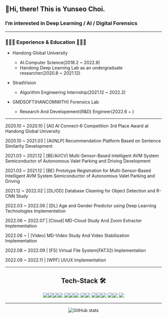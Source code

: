 ## 👋Hi, there! This is Yunseo Choi.


### I’m interested in Deep Learning / AI / Digital Forensics

---
### **👩🏻‍💻 Experience & Education 👩🏻‍💻**

- Handong Global University
    - AI.Computer Science(2018.2 ~ 2022.8)
    - Handong Deep Learning Lab as an undergraduate researcher(2020.8 ~ 2021.12)


    
- StradVision
    - Algorithm Engineering Internship(2021.12 ~ 2022.2)


    
-  GMDSOFT(HANCOMWITH) Forensics Lab
    - Research And Developement(R&D) Engineer(2022.6 ~ )

    
---

2020.10 ~ 2020.10 | [AI] AI Connect-6 Competition 3rd Place Award at Handong Global University

2020.10 ~ 2021.03 | [AI/NLP] Recommendation Platform Based on Sentence Similarity Development

2021.03 ~ 2021.12 |  [BE/AI/CV] Multi-Sensor-Based Intelligent AVM System Semiconductor of Autonomous Valet Parking and Driving Development

2021.03 ~ 2021.12 | [BE]  Prototype Registration for Multi-Sensor-Based Intelligent AVM System Semiconductor of Autonomous Valet Parking and Driving

2021.12 ~ 2022.02 | [DL/OD] Database Cleaning for Object Detection and R-CNN Study

2022.03 ~ 2022.06 | [DL] Age and Gender Predictor using Deep Learning Technologies Implementation

2022.06 ~ 2022.07 | [Cloud] MD-Cloud Study And Zoom Extractor Implementation

2022.06  ~        | [Video] MD-Video Study And Video Stabilization Implementation

2022.08 ~ 2022.09 | [FS] Virtual File System(FAT32) Implementation

2022.09 ~ 2022.11 | [WPF] UI/UX Implementation


---
<div align=center><h2> Tech-Stack 🛠</h2></div>
<div align=center>
<img src="https://img.shields.io/badge/C-A8B9CC?style=flat&logo=Ct&logoColor=white"/><img src="https://img.shields.io/badge/C++-00599C?style=flat&logo=C++&logoColor=white"/><img src="https://img.shields.io/badge/C Sharp-239120?style=flat&logo=C Sharp&logoColor=white"/><img src="https://img.shields.io/badge/.NET-512BD4?style=flat&logo=.Net&logoColor=white"/>
<img src="https://img.shields.io/badge/Python-3776AB?style=flat&logo=Python&logoColor=white"/><img src="https://img.shields.io/badge/Pytorch-EE4C2C?style=flat&logo=Pytorch&logoColor=white"/><img src="https://img.shields.io/badge/Flask-000000?style=flat&logo=Flask&logoColor=white"/>    
<img src="https://img.shields.io/badge/MySQL-4479A1?style=flat&logo=MySQL&logoColor=white"/><img src="https://img.shields.io/badge/SQLite-003B57?style=flat&logo=SQLite&logoColor=white"/>    
<img src="https://img.shields.io/badge/JavaScript-F7DF1E?style=flat&logo=JavaScript&logoColor=white"/><img src="https://img.shields.io/badge/HTML5-E34F26?style=flat&logo=HTML5&logoColor=white"/><img src="https://img.shields.io/badge/CSS3-1572B6?style=flat&logo=CSS3&logoColor=white"/>
<img src="https://img.shields.io/badge/Arm-0091BD?style=flat&logo=Arm&logoColor=white"/><img src="https://img.shields.io/badge/Linux-FCC624?style=flat&logo=Linux&logoColor=white"/>
<img src="https://img.shields.io/badge/Github-181717?style=flat&logo=Github&logoColor=white"/>


---
![GitHub stats](https://github-readme-stats.vercel.app/api?username=yhz0118&show_icons=true&theme=tokyonight)
